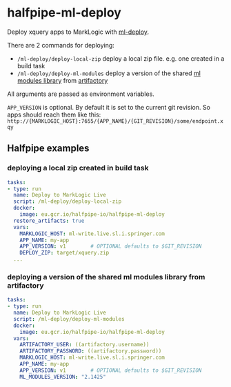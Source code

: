 # halfpipe-ml-deploy

Deploy xquery apps to MarkLogic with [ml-deploy](https://github.com/springernature/ml-deploy).

There are 2 commands for deploying:
  - `/ml-deploy/deploy-local-zip` deploy a local zip file. e.g. one created in a build task
  - `/ml-deploy/deploy-ml-modules` deploy a version of the shared [ml modules library](https://github.com/springernature/ml) from [artifactory](https://springernature.jfrog.io/springernature/simple/libs-release-local/com/springer/ml-modules/)

All arguments are passed as environment variables.

`APP_VERSION` is optional. By default it is set to the current git revision. So apps should reach them like this: `http://{MARKLOGIC_HOST}:7655/{APP_NAME}/{GIT_REVISION}/some/endpoint.xqy`


## Halfpipe examples

### deploying a local zip created in build task
```yml
tasks:
- type: run
  name: Deploy to MarkLogic Live
  script: /ml-deploy/deploy-local-zip
  docker:
    image: eu.gcr.io/halfpipe-io/halfpipe-ml-deploy
  restore_artifacts: true
  vars:
    MARKLOGIC_HOST: ml-write.live.sl.i.springer.com
    APP_NAME: my-app
    APP_VERSION: v1        # OPTIONAL defaults to $GIT_REVISION
    DEPLOY_ZIP: target/xquery.zip
  ...
```

### deploying a version of the shared ml modules library from artifactory
```yml
tasks:
- type: run
  name: Deploy to MarkLogic Live
  script: /ml-deploy/deploy-ml-modules
  docker:
    image: eu.gcr.io/halfpipe-io/halfpipe-ml-deploy
  vars:
    ARTIFACTORY_USER: ((artifactory.username))
    ARTIFACTORY_PASSWORD: ((artifactory.password))
    MARKLOGIC_HOST: ml-write.live.sl.i.springer.com
    APP_NAME: my-app
    APP_VERSION: v1        # OPTIONAL defaults to $GIT_REVISION
    ML_MODULES_VERSION: "2.1425"
```
